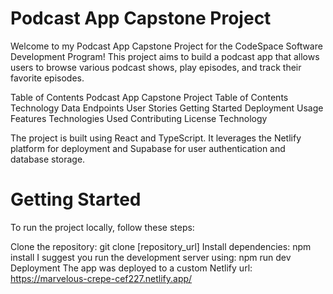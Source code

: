# Podcast App Capstone Project
Welcome to my Podcast App Capstone Project for the CodeSpace Software Development Program! 
This project aims to build a podcast app that allows users to browse various podcast shows, play episodes, and track their favorite episodes.

Table of Contents
Podcast App Capstone Project
Table of Contents
Technology
Data
Endpoints
User Stories
Getting Started
Deployment
Usage
Features
Technologies Used
Contributing
License
Technology

The project is built using React and TypeScript. It leverages the Netlify platform for deployment and Supabase for user authentication and database storage.

# Getting Started
To run the project locally, follow these steps:

Clone the repository: git clone [repository_url]
Install dependencies: npm install
I suggest you run the development server using: npm run dev
Deployment
The app was deployed to a custom Netlify url: https://marvelous-crepe-cef227.netlify.app/